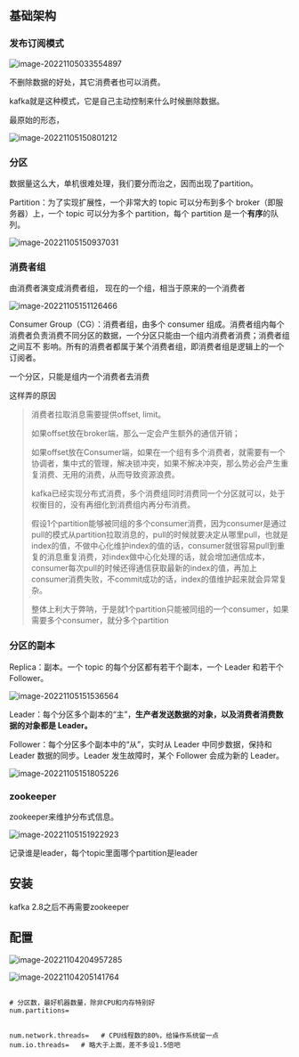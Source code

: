

## 基础架构



### 发布订阅模式

![image-20221105033554897](https://raw.githubusercontent.com/YE-Fan/k8s-learning/main/imgs/202211050335962.png)



不删除数据的好处，其它消费者也可以消费。

kafka就是这种模式，它是自己主动控制来什么时候删除数据。



最原始的形态，

![image-20221105150801212](https://raw.githubusercontent.com/YE-Fan/k8s-learning/main/imgs/202211051508272.png)



### 分区

数据量这么大，单机很难处理，我们要分而治之，因而出现了partition。

Partition：为了实现扩展性，一个非常大的 topic 可以分布到多个 broker（即服 务器）上，一个 topic 可以分为多个 partition，每个 partition 是一个**有序**的队列。

![image-20221105150937031](https://raw.githubusercontent.com/YE-Fan/k8s-learning/main/imgs/202211051509104.png)

### 消费者组

由消费者演变成消费者组， 现在的一个组，相当于原来的一个消费者

![image-20221105151126466](https://raw.githubusercontent.com/YE-Fan/k8s-learning/main/imgs/202211051511552.png)

Consumer Group（CG）：消费者组，由多个 consumer 组成。消费者组内每个消费者负责消费不同分区的数据，一个分区只能由一个组内消费者消费；消费者组之间互不 影响。所有的消费者都属于某个消费者组，即消费者组是逻辑上的一个订阅者。



一个分区，只能是组内一个消费者去消费

这样弄的原因

> 消费者拉取消息需要提供offset, limit。
>
> 如果offset放在broker端，那么一定会产生额外的通信开销；
>
> 如果offset放在Consumer端，如果在一个组有多个消费者，就需要有一个协调者，集中式的管理，解决锁冲突，如果不解决冲突，那么势必会产生重复消费、无用的消费，从而导致资源浪费。
>
> kafka已经实现分布式消费，多个消费组同时消费同一个分区就可以，处于权衡目的，没有再细化到消费组内再分布消费。
>
> 
>
> 假设1个partition能够被同组的多个consumer消费，因为consumer是通过pull的模式从partition拉取消息的，pull的时候就要决定从哪里pull，也就是index的值，不做中心化维护index的值的话，consumer就很容易pull到重复的消息重复消费，对index做中心化处理的话，就会增加通信成本，consumer每次pull的时候还得通信获取最新的index的值，再加上consumer消费失败，不commit成功的话，index的值维护起来就会异常复杂。
>
> 整体上利大于弊呐，于是就1个partition只能被同组的一个consumer，如果需要多个consumer，就分多个partition

### 分区的副本

 Replica：副本。一个 topic 的每个分区都有若干个副本，一个 Leader 和若干个 Follower。

![image-20221105151536564](https://raw.githubusercontent.com/YE-Fan/k8s-learning/main/imgs/202211051515665.png)



Leader：每个分区多个副本的“主”，**生产者发送数据的对象，以及消费者消费数 据的对象都是 Leader。** 

Follower：每个分区多个副本中的“从”，实时从 Leader 中同步数据，保持和 Leader 数据的同步。Leader 发生故障时，某个 Follower 会成为新的 Leader。

![image-20221105151805226](https://raw.githubusercontent.com/YE-Fan/k8s-learning/main/imgs/202211051518318.png)



### zookeeper

zookeeper来维护分布式信息。

![image-20221105151922923](https://raw.githubusercontent.com/YE-Fan/k8s-learning/main/imgs/202211051519044.png)

记录谁是leader，每个topic里面哪个partition是leader







## 安装

kafka 2.8之后不再需要zookeeper



## 配置



![image-20221104204957285](https://raw.githubusercontent.com/YE-Fan/k8s-learning/main/imgs/202211042049371.png)

![image-20221104205141764](https://raw.githubusercontent.com/YE-Fan/k8s-learning/main/imgs/202211042051844.png)

```properties

# 分区数，最好机器数量，除非CPU和内存特别好
num.partitions=  


num.network.threads=   # CPU线程数的80%，给操作系统留一点
num.io.threads=   # 略大于上面，差不多设1.5倍吧
```

